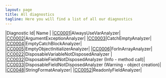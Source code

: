 ```yaml
---
layout: page
title: All diagnostics
tagline: Here you will find a list of all our diagnostics
---
```


|Diagnostic Id| Name |
|[CC0001](/diagnostics/CC0001.html)|AlwaysUseVarAnalyzer|
|[CC0002](/diagnostics/CC0002.html)|ArgumentExceptionAnalyzer|
|[CC0003](/diagnostics/CC0003.html)|CatchEmptyAnalyzer|
|[CC0004](/diagnostics/CC0004.html)|EmptyCatchBlockAnalyzer|
|[CC0005](/diagnostics/CC0005.html)|EmptyObjectInitializerAnalyzer|
|[CC0006](/diagnostics/CC0006.html)|ForInArrayAnalyzer|
|[CC0022](/diagnostics/CC0022.html)|DisposableVariableNotDisposedAnalyzer |
|[CC0032](/diagnostics/CC0032.html)|DisposableFieldNotDisposedAnalyzer (Info - method call)|
|[CC0033](/diagnostics/CC0033.html)|DisposableFieldNotDisposedAnalyzer (Warning - object creation)|
|[CC0048](/diagnostics/CC0048.html)|StringFormatAnalyzer|
|[CC0052](/diagnostics/CC0052.html)|ReadonlyFieldAnalyzer|
